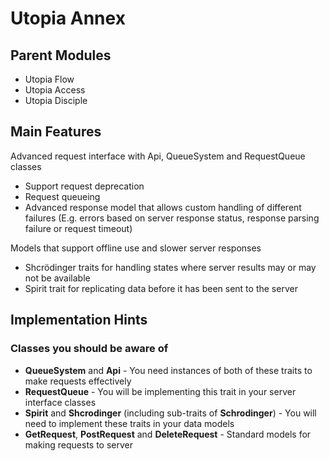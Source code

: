 # Utopia Annex

## Parent Modules
- Utopia Flow
- Utopia Access
- Utopia Disciple

## Main Features

Advanced request interface with Api, QueueSystem and RequestQueue classes
- Support request deprecation
- Request queueing
- Advanced response model that allows custom handling of different failures 
  (E.g. errors based on server response status, response parsing failure or request timeout)

Models that support offline use and slower server responses
- Shcrödinger traits for handling states where server results may or may not be available
- Spirit trait for replicating data before it has been sent to the server

## Implementation Hints

### Classes you should be aware of
- **QueueSystem** and **Api** - You need instances of both of these traits to make requests effectively
- **RequestQueue** - You will be implementing this trait in your server interface classes
- **Spirit** and **Shcrodinger** (including sub-traits of **Schrodinger**) - You will need to implement 
  these traits in your data models
- **GetRequest**, **PostRequest** and **DeleteRequest** - Standard models for making requests to server